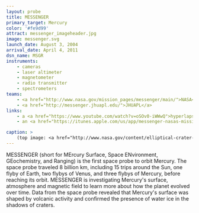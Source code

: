 ```yaml
---
layout: probe
title: MESSENGER
primary_target: Mercury
color: '#fe9d99'
attract: messenger_imageheader.jpg
image: messenger.svg
launch_date: August 3, 2004
arrival_date: April 4, 2011
dsn_name: MSGR
instruments:
    - cameras
    - laser altimeter
    - magnetometer
    - radio transmitter
    - spectrometers
teams:
    - <a href="http://www.nasa.gov/mission_pages/messenger/main/">NASA</a>
    - <a href="http://messenger.jhuapl.edu/">JHUAPL</a>
links:
    - a <a href="https://www.youtube.com/watch?v=oSOv0-iWWwQ">hyperlapse</a> of Mercury's surface shot by MESSENGER
    - an <a href="https://itunes.apple.com/us/app/messenger-nasas-mission-to/id510144229">iPhone/iPad app</a> detailing MESSENGER's mission and updates

caption: >
    (top image: <a href="http://www.nasa.gov/content/elliptical-crater-on-mercury/">Hovnatanian crater</a> on Mercury as seen by MESSENGER, NASA/Johns Hopkins University Applied Physics Laboratory/Carnegie Institution of Washington)
---
```

MESSENGER (short for MErcury Surface, Space ENvironment, GEochemistry, and Ranging) is the first space probe to orbit Mercury. The space probe traveled 8 billion km, including 15 trips around the Sun, one flyby of Earth, two flybys of Venus, and three flybys of Mercury, before reaching its orbit. MESSENGER is investigating Mercury's surface, atmosphere and magnetic field to learn more about how the planet evolved over time. Data from the space probe revealed that Mercury's surface was shaped by volcanic activity and confirmed the presence of water ice in the shadows of craters.

